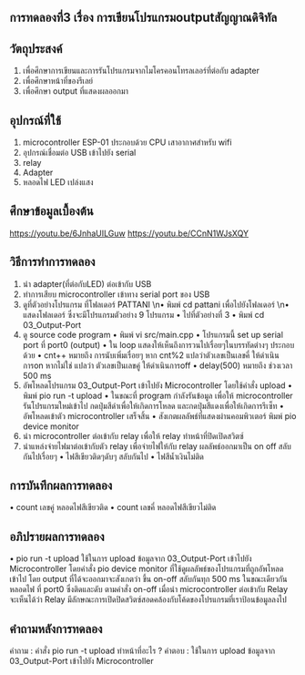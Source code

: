 ## การทดลองที่3 เรื่อง การเขียนโปรแกรมoutputสัญญาณดิจิทัล

## วัตถุประสงค์
1. เพื่อศึกษาการเขียนและการรันโปรแกรมจากไมโครคอนโทรลเลอร์ที่ต่อกับ adapter
2. เพื่อศึกษาหน้าที่ของรีเลย์
3. เพื่อศึกษา output ที่แสดงผลออกมา
 
## อุปกรณ์ที่ใช้
1. microcontroller ESP-01 ประกอบด้วย CPU เสาอากาศสำหรับ wifi
2. อุปกรณ์เชื่อมต่อ USB เข้าไปยัง serial
3. relay
4. Adapter
5. หลอดไฟ LED เปล่งแสง

## ศึกษาข้อมูลเบื้องต้น
  https://youtu.be/6JnhaUILGuw
  https://youtu.be/CCnN1WJsXQY

## วิธีการทำการทดลอง
1. นำ adapter(ที่ต่อกับLED) ต่อเข้ากับ USB
2. ทำการเสียบ microcontroller เข้าทาง serial port ของ USB
3. ดูที่ตัวอย่างโปรแกรม ที่โฟลเดอร์ PATTANI
  \n• พิมพ์ cd pattani เพื่อไปยังโฟลเดอร์
  \n• แสดงโฟลเดอร์ ซึ่งจะมีโปรแกรมตัวอย่าง 9 โปรแกรม
  • ไปที่ตัวอย่างที่ 3
    • พิมพ์ cd 03_Output-Port
4. ดู source code program 
  • พิมพ์ vi src/main.cpp
  • โปรแกรมนี้ set up serial port ที่ port0 (output)
  • ใน loop แสดงให้เห็นถึงการวนไปเรื่อยๆในบรรทัดต่างๆ ประกอบด้วย 
    • cnt++ หมายถึง การนับเพิ่มเรื่อยๆ หาก cnt%2 แปลว่าตัวเลขเป็นเลขคี่ ให้ดำเนินการon หากไม่ใช่ แปลว่า ตัวเลขเป็นเลขคู่ ให้ดำเนินการoff
    • delay(500) หมายถึง ช่วงเวลา 500 ms
5. อัพโหลดโปรแกรม 03_Output-Port เข้าไปยัง Microcontroller โดยใช้คำสั่ง upload
  • พิมพ์ pio run -t upload
  • ในขณะที่ program กำลังรันข้อมูล เพื่อให้ microcontroller รันโปรแกรมใหม่เข้าไป กดปุ่มสีดำเพื่อให้เกิดการโหลด และกดปุ่มสีแดงเพื่อให้เกิดการรีเซ็ท
  • อัพโหลดเข้าตัว microcontroller เสร็จสิ้น
  • สังเกตผลลัพธ์ที่แสดงผ่านคอมพิวเตอร์ พิมพ์ pio device monitor 
6. นำ microcontroller ต่อเข้ากับ relay เพื่อให้ relay ทำหน้าที่ปิดเปิดสวิตซ์
7. นำแหล่งจ่ายไฟมาต่อเข้ากับตัว relay เพื่อจ่ายไฟให้กับ relay ผลลัพธ์ออกมาเป็น on off สลับกันไปเรื่อยๆ 
  • ไฟสีเขียวติดๆดับๆ สลับกันไป
  • ไฟสีน้ำเงินไม่ติด

## การบันทึกผลการทดลอง
 • count เลขคู่ หลอดไฟสีเขียวติด
 • count เลขคี่ หลอดไฟสีเขียวไม่ติด
 
## อภิปรายผลการทดลอง
  • pio run -t upload ใช้ในการ upload ข้อมูลจาก 03_Output-Port เข้าไปยัง Microcontroller โดยคำสั่ง pio device monitor ที่ใช้ดูผลลัพธ์ของโปรแกรมที่ถูกอัพโหลดเข้าไป โดย output ที่ได้จะออกมาจะสังเกตว่า ขึ้น on-off สลับกันทุก 500 ms ในขณะเดียวกันหลอดไฟ ที่ port0 ซึ่งติดและดับ ตามคำสั่ง on-off เมื่อนำ microcontroller ต่อเข้ากับ Relay จะเห็นได้ว่า Relay มีลักษณะการเปิดปิดสวิตซ์สอดคล้องกับโค้ดของโปรแกรมที่เราป้อนข้อมูลลงไป

## คำถามหลังการทดลอง 
 คำถาม : คำสั่ง pio run -t upload ทำหน้าที่อะไร ?
 คำตอบ : ใช้ในการ upload ข้อมูลจาก 03_Output-Port เข้าไปยัง Microcontroller 

